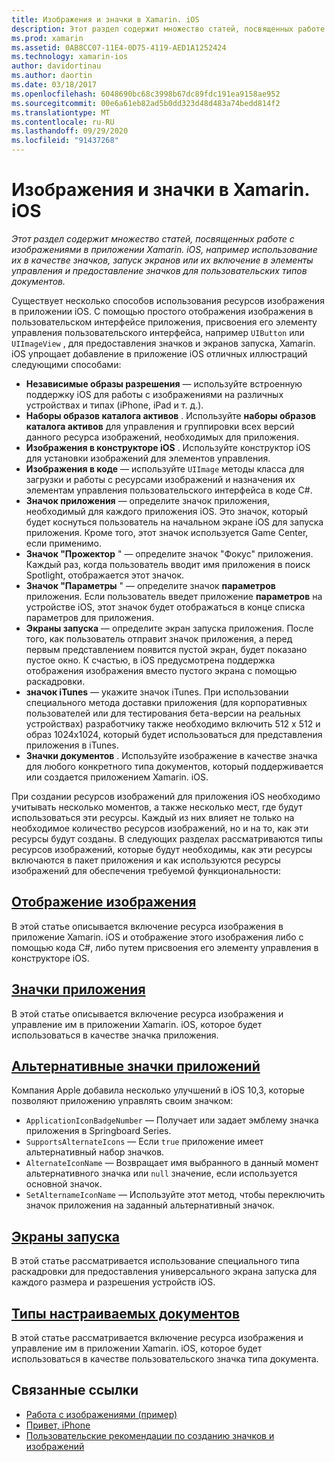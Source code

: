 ```yaml
---
title: Изображения и значки в Xamarin. iOS
description: Этот раздел содержит множество статей, посвященных работе с изображениями в приложении Xamarin. iOS, например использование их в качестве значков, запуск экранов или их включение в элементы управления и предоставление значков для пользовательских типов документов.
ms.prod: xamarin
ms.assetid: 0AB8CC07-11E4-0D75-4119-AED1A1252424
ms.technology: xamarin-ios
author: davidortinau
ms.author: daortin
ms.date: 03/18/2017
ms.openlocfilehash: 6048690bc68c3998b67dc89fdc191ea9158ae952
ms.sourcegitcommit: 00e6a61eb82ad5b0dd323d48d483a74bedd814f2
ms.translationtype: MT
ms.contentlocale: ru-RU
ms.lasthandoff: 09/29/2020
ms.locfileid: "91437268"
---
```

# <a name="images-and-icons-in-xamarinios"></a>Изображения и значки в Xamarin. iOS

_Этот раздел содержит множество статей, посвященных работе с изображениями в приложении Xamarin. iOS, например использование их в качестве значков, запуск экранов или их включение в элементы управления и предоставление значков для пользовательских типов документов._

Существует несколько способов использования ресурсов изображения в приложении iOS. С помощью простого отображения изображения в пользовательском интерфейсе приложения, присвоения его элементу управления пользовательского интерфейса, например `UIButton` или `UIImageView` , для предоставления значков и экранов запуска, Xamarin. iOS упрощает добавление в приложение iOS отличных иллюстраций следующими способами: 

- **Независимые образы разрешения** — используйте встроенную поддержку iOS для работы с изображениями на различных устройствах и типах (iPhone, iPad и т. д.).
- **Наборы образов каталога активов** . Используйте **наборы образов каталога активов** для управления и группировки всех версий данного ресурса изображений, необходимых для приложения.
- **Изображения в конструкторе iOS** . Используйте конструктор iOS для установки изображений для элементов управления.
- **Изображения в коде** — используйте `UIImage` методы класса для загрузки и работы с ресурсами изображений и назначения их элементам управления пользовательского интерфейса в коде C#.
- **Значок приложения** — определите значок приложения, необходимый для каждого приложения iOS. Это значок, который будет коснуться пользователь на начальном экране iOS для запуска приложения. Кроме того, этот значок используется Game Center, если применимо.
- **Значок "Прожектор** " — определите значок "Фокус" приложения. Каждый раз, когда пользователь вводит имя приложения в поиск Spotlight, отображается этот значок.
- **Значок "Параметры** " — определите значок **параметров** приложения. Если пользователь введет приложение **параметров** на устройстве iOS, этот значок будет отображаться в конце списка параметров для приложения. 
- **Экраны запуска** — определите экран запуска приложения. После того, как пользователь отправит значок приложения, а перед первым представлением появится пустой экран, будет показано пустое окно. К счастью, в iOS предусмотрена поддержка отображения изображения вместо пустого экрана с помощью раскадровки. 
- **значок iTunes** — укажите значок iTunes. При использовании специального метода доставки приложения (для корпоративных пользователей или для тестирования бета-версии на реальных устройствах) разработчику также необходимо включить 512 x 512 и образ 1024x1024, который будет использоваться для представления приложения в iTunes.
- **Значки документов** . Используйте изображение в качестве значка для любого конкретного типа документов, который поддерживается или создается приложением Xamarin. iOS.

При создании ресурсов изображений для приложения iOS необходимо учитывать несколько моментов, а также несколько мест, где будут использоваться эти ресурсы. Каждый из них влияет не только на необходимое количество ресурсов изображений, но и на то, как эти ресурсы будут созданы. В следующих разделах рассматриваются типы ресурсов изображений, которые будут необходимы, как эти ресурсы включаются в пакет приложения и как используются ресурсы изображений для обеспечения требуемой функциональности:

## <a name="displaying-an-image"></a>[Отображение изображения](~/ios/app-fundamentals/images-icons/displaying-an-image.md)

В этой статье описывается включение ресурса изображения в приложение Xamarin. iOS и отображение этого изображения либо с помощью кода C#, либо путем присвоения его элементу управления в конструкторе iOS.

## <a name="application-icons"></a>[Значки приложения](~/ios/app-fundamentals/images-icons/app-icons.md)

В этой статье описывается включение ресурса изображения и управление им в приложении Xamarin. iOS, которое будет использоваться в качестве значка приложения.

## <a name="alternate-app-icons"></a>[Альтернативные значки приложений](~/ios/app-fundamentals/images-icons/alternate-app-icons.md)

Компания Apple добавила несколько улучшений в iOS 10,3, которые позволяют приложению управлять своим значком:

- `ApplicationIconBadgeNumber` — Получает или задает эмблему значка приложения в Springboard Series.
- `SupportsAlternateIcons` — Если `true` приложение имеет альтернативный набор значков.
- `AlternateIconName` — Возвращает имя выбранного в данный момент альтернативного значка или `null` значение, если используется основной значок.
- `SetAlternameIconName` — Используйте этот метод, чтобы переключить значок приложения на заданный альтернативный значок.

## <a name="launch-screens"></a>[Экраны запуска](~/ios/app-fundamentals/images-icons/launch-screens.md)

В этой статье рассматривается использование специального типа раскадровки для предоставления универсального экрана запуска для каждого размера и разрешения устройств iOS.

## <a name="custom-document-types"></a>[Типы настраиваемых документов](~/ios/app-fundamentals/images-icons/custom-document-types.md)

В этой статье рассматривается включение ресурса изображения и управление им в приложении Xamarin. iOS, которое будет использоваться в качестве пользовательского значка типа документа.

## <a name="related-links"></a>Связанные ссылки

- [Работа с изображениями (пример)](/samples/xamarin/ios-samples/workingwithimages)
- [Привет, iPhone](~/ios/get-started/hello-ios/index.md)
- [Пользовательские рекомендации по созданию значков и изображений](https://developer.apple.com/library/ios/#documentation/UserExperience/Conceptual/MobileHIG/IconsImages/IconsImages.html)